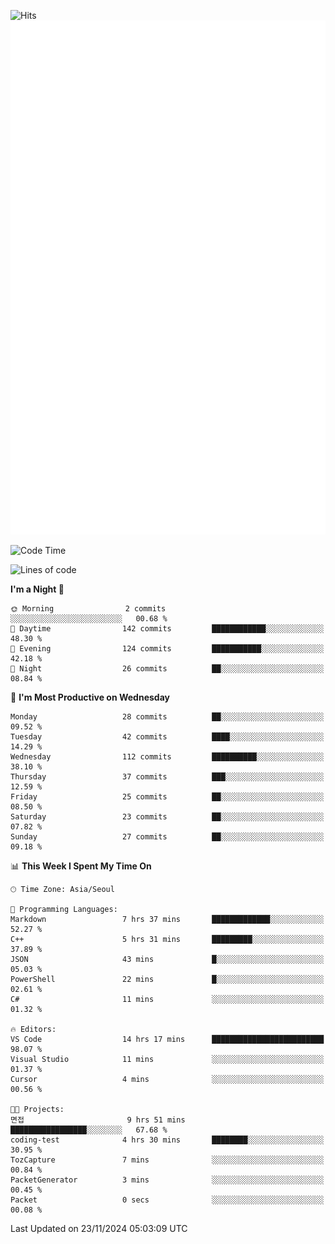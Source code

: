 ![Hits](https://hits.seeyoufarm.com/api/count/incr/badge.svg?url=https%3A%2F%2Fgithub.com%2Fbabaisnyan&count_bg=%2379C83D&title_bg=%23555555&icon=apple.svg&icon_color=%23E7E7E7&title=hits&edge_flat=false)
<br/>
![Metrics](https://github.com/babaisnyan/babaisnyan/blob/main/github-metrics.svg)

<!--START_SECTION:waka-->
![Code Time](http://img.shields.io/badge/Code%20Time-1%2C511%20hrs%2054%20mins-blue)

![Lines of code](https://img.shields.io/badge/From%20Hello%20World%20I%27ve%20Written-922.4%20thousand%20lines%20of%20code-blue)

**I'm a Night 🦉** 

```text
🌞 Morning                2 commits           ░░░░░░░░░░░░░░░░░░░░░░░░░   00.68 % 
🌆 Daytime                142 commits         ████████████░░░░░░░░░░░░░   48.30 % 
🌃 Evening                124 commits         ███████████░░░░░░░░░░░░░░   42.18 % 
🌙 Night                  26 commits          ██░░░░░░░░░░░░░░░░░░░░░░░   08.84 % 
```
📅 **I'm Most Productive on Wednesday** 

```text
Monday                   28 commits          ██░░░░░░░░░░░░░░░░░░░░░░░   09.52 % 
Tuesday                  42 commits          ████░░░░░░░░░░░░░░░░░░░░░   14.29 % 
Wednesday                112 commits         ██████████░░░░░░░░░░░░░░░   38.10 % 
Thursday                 37 commits          ███░░░░░░░░░░░░░░░░░░░░░░   12.59 % 
Friday                   25 commits          ██░░░░░░░░░░░░░░░░░░░░░░░   08.50 % 
Saturday                 23 commits          ██░░░░░░░░░░░░░░░░░░░░░░░   07.82 % 
Sunday                   27 commits          ██░░░░░░░░░░░░░░░░░░░░░░░   09.18 % 
```


📊 **This Week I Spent My Time On** 

```text
🕑︎ Time Zone: Asia/Seoul

💬 Programming Languages: 
Markdown                 7 hrs 37 mins       █████████████░░░░░░░░░░░░   52.27 % 
C++                      5 hrs 31 mins       █████████░░░░░░░░░░░░░░░░   37.89 % 
JSON                     43 mins             █░░░░░░░░░░░░░░░░░░░░░░░░   05.03 % 
PowerShell               22 mins             █░░░░░░░░░░░░░░░░░░░░░░░░   02.61 % 
C#                       11 mins             ░░░░░░░░░░░░░░░░░░░░░░░░░   01.32 % 

🔥 Editors: 
VS Code                  14 hrs 17 mins      █████████████████████████   98.07 % 
Visual Studio            11 mins             ░░░░░░░░░░░░░░░░░░░░░░░░░   01.37 % 
Cursor                   4 mins              ░░░░░░░░░░░░░░░░░░░░░░░░░   00.56 % 

🐱‍💻 Projects: 
면접                       9 hrs 51 mins       █████████████████░░░░░░░░   67.68 % 
coding-test              4 hrs 30 mins       ████████░░░░░░░░░░░░░░░░░   30.95 % 
TozCapture               7 mins              ░░░░░░░░░░░░░░░░░░░░░░░░░   00.84 % 
PacketGenerator          3 mins              ░░░░░░░░░░░░░░░░░░░░░░░░░   00.45 % 
Packet                   0 secs              ░░░░░░░░░░░░░░░░░░░░░░░░░   00.08 % 
```


 Last Updated on 23/11/2024 05:03:09 UTC
<!--END_SECTION:waka-->
